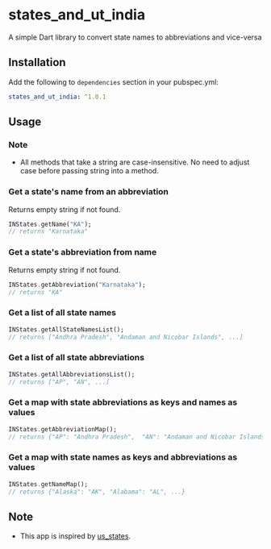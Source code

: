 # states_and_ut_india

A simple Dart library to convert state names to abbreviations and vice-versa

## Installation

Add the following to `dependencies` section in your pubspec.yml:

```yaml
states_and_ut_india: ^1.0.1
```

## Usage

### Note

- All methods that take a string are case-insensitive. No need to adjust case before passing string into a method.

### Get a state's name from an abbreviation

Returns empty string if not found.

```dart
INStates.getName("KA");
// returns "Karnataka"
```

### Get a state's abbreviation from name

Returns empty string if not found.

```dart
INStates.getAbbreviation("Karnataka");
// returns "KA"
```

### Get a list of all state names

```dart
INStates.getAllStateNamesList();
// returns ["Andhra Pradesh", "Andaman and Nicobar Islands", ...]
```

### Get a list of all state abbreviations

```dart
INStates.getAllAbbreviationsList();
// returns ["AP", "AN", ...]
```

### Get a map with state abbreviations as keys and names as values

```dart
INStates.getAbbreviationMap();
// returns {"AP": "Andhra Pradesh",  "AN": "Andaman and Nicobar Islands", ...}
```

### Get a map with state names as keys and abbreviations as values

```dart
INStates.getNameMap();
// returns {"Alaska": "AK", "Alabama": "AL", ...}
```

## Note

- This app is inspired by [us_states](https://pub.dev/packages/us_states).
